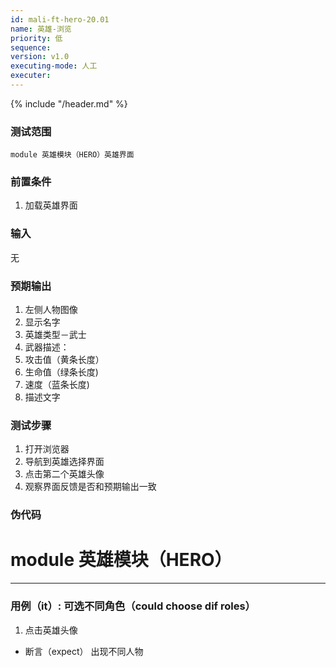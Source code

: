 ```yaml
---
id: mali-ft-hero-20.01
name: 英雄-浏览
priority: 低
sequence: 
version: v1.0
executing-mode: 人工
executer: 
---
```


{% include "/header.md" %}

### 测试范围
    module 英雄模块（HERO）英雄界面

### 前置条件
1. 加载英雄界面

### 输入
  无

### 预期输出
  1. 左侧人物图像
  2. 显示名字
  3. 英雄类型－武士
  4. 武器描述：
  5. 攻击值（黄条长度）
  6. 生命值（绿条长度)
  7. 速度（蓝条长度)
  8. 描述文字

### 测试步骤
  1. 打开浏览器
  2. 导航到英雄选择界面
  3. 点击第二个英雄头像
  4. 观察界面反馈是否和预期输出一致



### 伪代码
# module 英雄模块（HERO）

***

### 用例（it）: 可选不同角色（could choose dif roles）
1. 点击英雄头像
* 断言（expect） 出现不同人物

